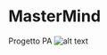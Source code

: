 # MasterMind
Progetto PA
![alt text](http://logo-inspiration.com/wp-content/uploads/2016/12/creative-agency-w_logo.png)
